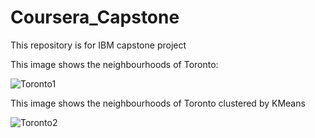# Coursera_Capstone
This repository is for IBM capstone project

This image shows the neighbourhoods of Toronto:

![Toronto1](https://user-images.githubusercontent.com/65531765/89123988-d2ea9b80-d4d3-11ea-8d07-16c7ed67267e.png)

This image shows the neighbourhoods of Toronto clustered by KMeans

![Toronto2](https://user-images.githubusercontent.com/65531765/89123998-e433a800-d4d3-11ea-95d2-d3260178736a.png)

